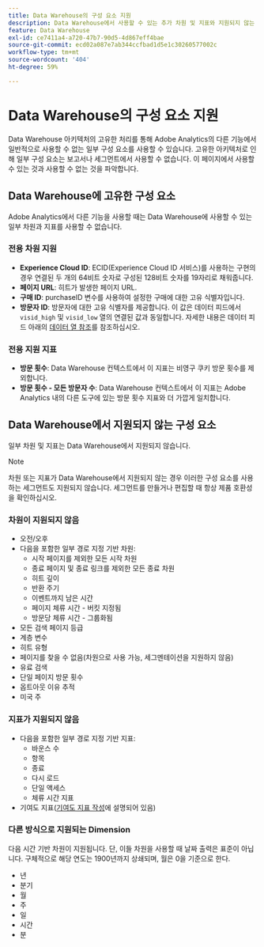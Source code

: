 ```yaml
---
title: Data Warehouse의 구성 요소 지원
description: Data Warehouse에서 사용할 수 있는 추가 차원 및 지표와 지원되지 않는 항목을 알아봅니다.
feature: Data Warehouse
exl-id: ce7411a4-a720-47b7-90d5-4d867eff4bae
source-git-commit: ecd02a087e7ab344ccfbad1d5e1c30260577002c
workflow-type: tm+mt
source-wordcount: '404'
ht-degree: 59%

---
```


# Data Warehouse의 구성 요소 지원

Data Warehouse 아키텍처의 고유한 처리를 통해 Adobe Analytics의 다른 기능에서 일반적으로 사용할 수 없는 일부 구성 요소를 사용할 수 있습니다. 고유한 아키텍처로 인해 일부 구성 요소는 보고서나 세그먼트에서 사용할 수 없습니다. 이 페이지에서 사용할 수 있는 것과 사용할 수 없는 것을 파악합니다.

## Data Warehouse에 고유한 구성 요소

Adobe Analytics에서 다른 기능을 사용할 때는 Data Warehouse에 사용할 수 있는 일부 차원과 지표를 사용할 수 없습니다.

### 전용 차원 지원

* **Experience Cloud ID**: ECID(Experience Cloud ID 서비스)를 사용하는 구현의 경우 연결된 두 개의 64비트 숫자로 구성된 128비트 숫자를 19자리로 채워줍니다.
* **페이지 URL**: 히트가 발생한 페이지 URL.
* **구매 ID**: purchaseID 변수를 사용하여 설정한 구매에 대한 고유 식별자입니다.
* **방문자 ID**: 방문자에 대한 고유 식별자를 제공합니다. 이 값은 데이터 피드에서 `visid_high` 및 `visid_low` 열의 연결된 값과 동일합니다. 자세한 내용은 데이터 피드 아래의 [데이터 열 참조](../analytics-data-feed/c-df-contents/datafeeds-reference.md)를 참조하십시오.

### 전용 지원 지표

* **방문 횟수**: Data Warehouse 컨텍스트에서 이 지표는 비영구 쿠키 방문 횟수를 제외합니다.
* **방문 횟수 - 모든 방문자 수**: Data Warehouse 컨텍스트에서 이 지표는 Adobe Analytics 내의 다른 도구에 있는 방문 횟수 지표와 더 가깝게 일치합니다.

## Data Warehouse에서 지원되지 않는 구성 요소

일부 차원 및 지표는 Data Warehouse에서 지원되지 않습니다.

>[!NOTE]
>
>차원 또는 지표가 Data Warehouse에서 지원되지 않는 경우 이러한 구성 요소를 사용하는 세그먼트도 지원되지 않습니다. 세그먼트를 만들거나 편집할 때 항상 제품 호환성을 확인하십시오.

### 차원이 지원되지 않음

* 오전/오후
* 다음을 포함한 일부 경로 지정 기반 차원:
   * 시작 페이지를 제외한 모든 시작 차원
   * 종료 페이지 및 종료 링크를 제외한 모든 종료 차원
   * 히트 깊이
   * 반환 주기
   * 이벤트까지 남은 시간
   * 페이지 체류 시간 - 버킷 지정됨
   * 방문당 체류 시간 - 그룹화됨
* 모든 검색 페이지 등급
* 계층 변수
* 히트 유형
* 페이지를 찾을 수 없음(차원으로 사용 가능, 세그멘테이션을 지원하지 않음)
* 유료 검색
* 단일 페이지 방문 횟수
* 옵트아웃 이유 추적
* 미국 주

### 지표가 지원되지 않음

* 다음을 포함한 일부 경로 지정 기반 지표:
   * 바운스 수
   * 항목
   * 종료
   * 다시 로드
   * 단일 액세스
   * 체류 시간 지표
* 기여도 지표([기여도 지표 작성](/help/components/c-calcmetrics/c-workflow/cm-workflow/c-build-metrics/participation-metric.md)에 설명되어 있음)

### 다른 방식으로 지원되는 Dimension

다음 시간 기반 차원이 지원됩니다. 단, 이들 차원을 사용할 때 날짜 출력은 표준이 아닙니다. 구체적으로 해당 연도는 1900년까지 상쇄되며, 월은 0을 기준으로 한다.

* 년
* 분기
* 월
* 주
* 일
* 시간
* 분
